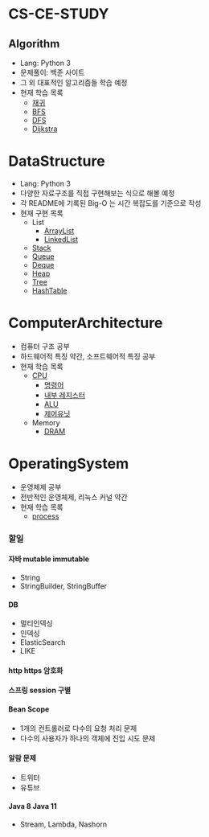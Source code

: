 # CS-CE-STUDY
## Algorithm
- Lang: Python 3
- 문제풀이: 백준 사이트
- 그 외 대표적인 알고리즘들 학습 예정
- 현재 학습 목록
    - [재귀](https://github.com/lcw3176/Algorithm-DataStructure/tree/master/algorithm/representative/recursion)
    - [BFS](https://github.com/lcw3176/Algorithm-DataStructure/tree/master/algorithm/representative/bfs)
    - [DFS](https://github.com/lcw3176/Algorithm-DataStructure/tree/master/algorithm/representative/dfs)
    - [Dijkstra](https://github.com/lcw3176/Algorithm-DataStructure/tree/master/algorithm/representative/dijkstra)
# DataStructure
- Lang: Python 3
- 다양한 자료구조를 직접 구현해보는 식으로 해볼 예정
- 각 README에 기록된 Big-O 는 시간 복잡도를 기준으로 작성
- 현재 구현 목록
    - List
        - [ArrayList](https://github.com/lcw3176/Algorithm-DataStructure/tree/master/dataStructure/ArrayList) 
        - [LinkedList](https://github.com/lcw3176/Algorithm-DataStructure/tree/master/dataStructure/LinkedList) 
    - [Stack](https://github.com/lcw3176/Algorithm-DataStructure/tree/master/dataStructure/Stack) 
    - [Queue](https://github.com/lcw3176/Algorithm-DataStructure/tree/master/dataStructure/Queue)
    - [Deque](https://github.com/lcw3176/Algorithm-DataStructure/tree/master/dataStructure/Deque)
    - [Heap](https://github.com/lcw3176/Algorithm-DataStructure/tree/master/dataStructure/Heap)
    - [Tree](https://github.com/lcw3176/Algorithm-DataStructure/tree/master/dataStructure/Tree)
    - [HashTable](https://github.com/lcw3176/CS-CE-Study/tree/master/dataStructure/HashTable)
# ComputerArchitecture
- 컴퓨터 구조 공부
- 하드웨어적 특징 약간, 소프트웨어적 특징 공부
- 현재 학습 목록
    - [CPU](https://github.com/lcw3176/Algorithm-DataStructure/tree/master/computerArchitecture/cpu)
        - [명령어](https://github.com/lcw3176/Algorithm-DataStructure/tree/master/computerArchitecture/cpu/INSTRUCTION)
        - [내부 레지스터](https://github.com/lcw3176/Algorithm-DataStructure/tree/master/computerArchitecture/cpu/REGISTER)
        - [ALU](https://github.com/lcw3176/CS-CE-Study/tree/master/computerArchitecture/cpu/ALU)
        - [제어유닛](https://github.com/lcw3176/CS-CE-Study/tree/master/computerArchitecture/cpu/CONTROL_UNIT)
    - Memory
        - [DRAM](https://github.com/lcw3176/Algorithm-DataStructure/tree/master/computerArchitecture/memory/DRAM)

# OperatingSystem
- 운영체제 공부
- 전반적인 운영체제, 리눅스 커널 약간
- 현재 학습 목록
    - [process](https://github.com/lcw3176/CS-CE-Study/tree/master/operatingSystem/process)

### 할일
#### 자바 mutable immutable
- String
- StringBuilder, StringBuffer

#### DB
- 멀티인덱싱
- 인덱싱
- ElasticSearch
- LIKE
#### http https 암호화
#### 스프링 session 구별
#### Bean Scope
- 1개의 컨트롤러로 다수의 요청 처리 문제
- 다수의 사용자가 하나의 객체에 진입 시도 문제
#### 알람 문제
- 트위터
- 유튜브

#### Java 8 Java 11
- Stream, Lambda, Nashorn